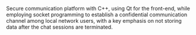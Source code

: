 Secure communication platform with C++, using Qt for the front-end, while employing socket
programming to establish a confidential communication channel among local network users, with a key emphasis on not storing data after the chat sessions are terminated.
